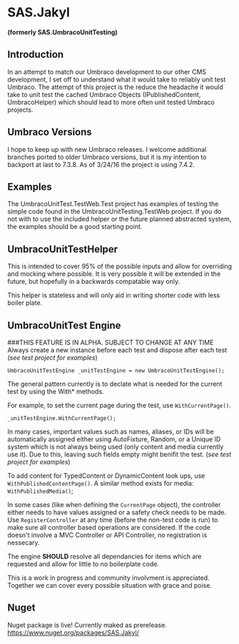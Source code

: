 # SAS.Jakyl 
**(formerly SAS.UmbracoUnitTesting)**

## Introduction

In an attempt to match our Umbraco development to our other CMS development, 
I set off to understand what it would take to reliably unit test Umbraco. 
The attempt of this project is the reduce the headache it would take to unit 
test the cached Umbraco Objects (IPublishedContent, UmbracoHelper) which 
should lead to more often unit tested Umbraco projects.

## Umbraco Versions

I hope to keep up with new Umbraco releases. I welcome additional branches ported
to older Umbraco versions, but it is my intention to backport at last to 7.3.8.
As of 3/24/16 the project is using 7.4.2.

## Examples

The UmbracoUnitTest.TestWeb.Test project has examples of testing the simple
code found in the UmbracoUnitTesting.TestWeb project. If you do not with to
use the included helper or the future planned abstracted system, the examples
should be a good starting point.

## UmbracoUnitTestHelper

This is intended to cover 95% of the possible inputs and allow for overriding 
and mocking where possible. It is very possible it will be extended in the 
future, but hopefully in a backwards compatable way only.

This helper is stateless and will only aid in writing shorter code with
less boiler plate.

## UmbracoUnitTest Engine

###THIS FEATURE IS IN ALPHA. SUBJECT TO CHANGE AT ANY TIME
Always create a new instance before each test and dispose after each test 
(*see test project for examples*)

`
UmbracoUnitTestEngine _unitTestEngine = new UmbracoUnitTestEngine();
`

The general pattern currently is to declate what is needed for the current 
test by using the With* methods.

For example, to set the current page during the test, use `WithCurrentPage()`. 

`
_unitTestEngine.WithCurrentPage();
`

In many cases, important values such as names, aliases, or IDs will be 
automatically assigned either using AutoFixture, Random, or a Unique ID 
system which is not always being used (only content and media currently use it).
Due to this, leaving such fields empty might benifit the test. 
(*see test project for examples*)

To add content for TypedContent or DynamicContent look ups, use 
`WithPublishedContentPage()`. A similar method exists for media: `WithPublishedMedia()`;

In some cases (like when defining the `CurrentPage` object), the controller 
either needs to have values assigned or a safety check needs to be made.
Use `RegisterController` at any time (before the non-test code is run)
to make sure all controller based operations are considered. If the code
doesn't involve a MVC Controller or API Controller, no registration is
nessecary. 

The engine **SHOULD** resolve all dependancies for items which are 
requested and allow for little to no boilerplate code.

This is a work in progress and community involvment is appreciated. 
Together we can cover every possible situation with grace and poise.

## Nuget

Nuget package is live! Currently maked as prerelease. https://www.nuget.org/packages/SAS.Jakyl/
